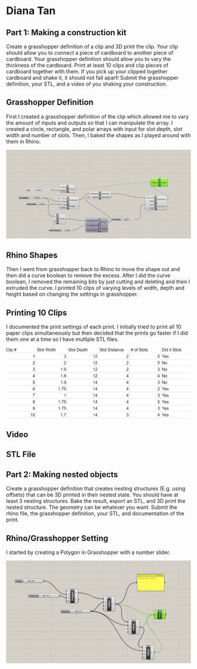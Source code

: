 # Diana Tan

## Part 1: Making a construction kit

Create a grasshopper definition of a clip and 3D print the clip. Your clip should allow you to connect a piece of cardboard to another piece of cardboard. Your grasshopper definition should allow you to vary the thickness of the cardboard. Print at least 10 clips and clip pieces of cardboard together with them. If you pick up your clipped together cardboard and shake it, it should not fall apart! Submit the grasshopper definition, your STL, and a video of you shaking your construction.

## Grasshopper Definition
First I created a grasshopper definition of the clip which allowed me to vary the amount of inputs and outputs so that I can manipulate the array. I created a circle, rectangle, and polar arrays with input for slot depth, slot width and number of slots. Then, I baked the shapes as I played around with them in Rhino.
<html><img src="https://github.com/autarky-hash/autarky-hash.github.io/blob/main/Grasshopper.png" height=px> </html>

## Rhino Shapes
Then I went from grasshopper back to Rhino to move the shape out and then did a curve boolean to remove the excess. After I did the curve boolean, I removed the remaining bits by just cutting and deleting and then I extruded the curve. I printed 10 clips of varying levels of width, depth and height based on changing the settings in grasshopper. 

## Printing 10 Clips
I documented the print settings of each print. I initially tried to print all 10 paper clips simultaneously but then decided that the prints go faster if I did them one at a time so I have mutliple STL files.
<html><img src="https://github.com/autarky-hash/autarky-hash.github.io/blob/main/PaperclipSettings.png" height=px> </html>

## Video

## STL File


## Part 2: Making nested objects

Create a grasshopper definition that creates nesting structures (E.g. using offsets) that can be 3D printed in their nested state. You should have at least 3 nesting structures. Bake the result, export an STL, and 3D print the nested structure. The geometry can be whatever you want. Submit the rhino file, the grasshopper definition, your STL, and documentation of the print.

## Rhino/Grasshopper Setting
I started by creating a Polygon in Grasshopper with a number slider.
<html><img src="https://github.com/autarky-hash/autarky-hash.github.io/blob/main/Grasshopper2.png" height=px> </html>
